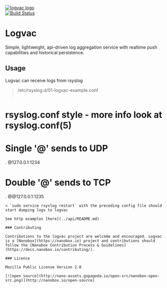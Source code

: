 [![logvac logo](http://nano-assets.gopagoda.io/readme-headers/logvac.png)](http://nanobox.io/open-source#logvac)  
[![Build Status](https://travis-ci.org/nanopack/logvac.svg)](https://travis-ci.org/nanopack/logvac)

# Logvac

Simple, lightweight, api-driven log aggregation service with realtime push capabilities and historical persistence.

## Usage

Logvac can receive logs from rsyslog
>/etc/rsyslog.d/01-logvac-example.conf
>```
# rsyslog.conf style - more info look at rsyslog.conf(5)
# Single '@' sends to UDP
*.* @127.0.0.1:1234
# Double '@' sends to TCP
*.* @@127.0.0.1:1235
```
> `sudo service rsyslog restart` with the preceding config file should start dumping logs to logvac

See http examples [here](../api/README.md)  

### Contributing

Contributions to the logvac project are welcome and encouraged. Logvac is a [Nanobox](https://nanobox.io) project and contributions should follow the [Nanobox Contribution Process & Guidelines](https://docs.nanobox.io/contributing/).

### Licence

Mozilla Public License Version 2.0

[![open source](http://nano-assets.gopagoda.io/open-src/nanobox-open-src.png)](http://nanobox.io/open-source)
